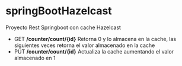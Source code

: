 # springBootHazelcast
Proyecto Rest Springboot con cache Hazelcast

- GET **/counter/count/{id}** Retorna 0 y lo almacena en la cache, las siguientes veces retorna el valor almacenado en la cache
- PUT **/counter/count/{id}** Actualiza la cache aumentando el valor almacenado en 1